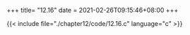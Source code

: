 +++
title= "12.16"
date = 2021-02-26T09:15:46+08:00
+++

{{< include file="./chapter12/code/12.16.c" language="c" >}}

